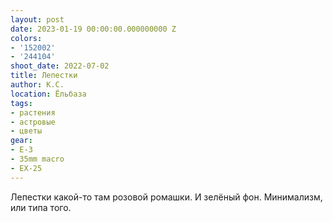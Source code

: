 ```yaml
---
layout: post
date: 2023-01-19 00:00:00.000000000 Z
colors:
- '152002'
- '244104'
shoot_date: 2022-07-02
title: Лепестки
author: К.С.
location: Ёльбаза
tags:
- растения
- астровые
- цветы
gear:
- E-3
- 35mm macro
- EX-25
---
```

Лепестки какой-то там розовой ромашки. И зелёный фон. Минимализм, или типа того.

